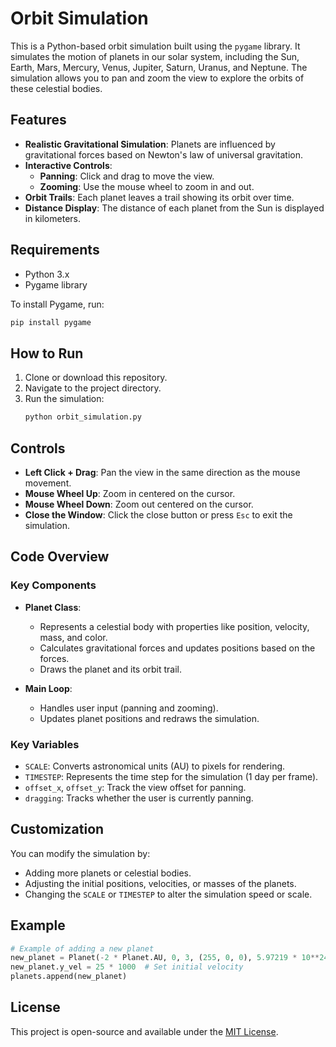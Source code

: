 # Orbit Simulation

This is a Python-based orbit simulation built using the `pygame` library. It simulates the motion of planets in our solar system, including the Sun, Earth, Mars, Mercury, Venus, Jupiter, Saturn, Uranus, and Neptune. The simulation allows you to pan and zoom the view to explore the orbits of these celestial bodies.

## Features

- **Realistic Gravitational Simulation**: Planets are influenced by gravitational forces based on Newton's law of universal gravitation.
- **Interactive Controls**:
  - **Panning**: Click and drag to move the view.
  - **Zooming**: Use the mouse wheel to zoom in and out.
- **Orbit Trails**: Each planet leaves a trail showing its orbit over time.
- **Distance Display**: The distance of each planet from the Sun is displayed in kilometers.

## Requirements

- Python 3.x
- Pygame library

To install Pygame, run:
```bash
pip install pygame
```

## How to Run

1. Clone or download this repository.
2. Navigate to the project directory.
3. Run the simulation:
   ```bash
   python orbit_simulation.py
   ```

## Controls

- **Left Click + Drag**: Pan the view in the same direction as the mouse movement.
- **Mouse Wheel Up**: Zoom in centered on the cursor.
- **Mouse Wheel Down**: Zoom out centered on the cursor.
- **Close the Window**: Click the close button or press `Esc` to exit the simulation.

## Code Overview

### Key Components

- **Planet Class**:
  - Represents a celestial body with properties like position, velocity, mass, and color.
  - Calculates gravitational forces and updates positions based on the forces.
  - Draws the planet and its orbit trail.

- **Main Loop**:
  - Handles user input (panning and zooming).
  - Updates planet positions and redraws the simulation.

### Key Variables

- `SCALE`: Converts astronomical units (AU) to pixels for rendering.
- `TIMESTEP`: Represents the time step for the simulation (1 day per frame).
- `offset_x`, `offset_y`: Track the view offset for panning.
- `dragging`: Tracks whether the user is currently panning.

## Customization

You can modify the simulation by:

- Adding more planets or celestial bodies.
- Adjusting the initial positions, velocities, or masses of the planets.
- Changing the `SCALE` or `TIMESTEP` to alter the simulation speed or scale.

## Example

```python
# Example of adding a new planet
new_planet = Planet(-2 * Planet.AU, 0, 3, (255, 0, 0), 5.97219 * 10**24)  # Red planet
new_planet.y_vel = 25 * 1000  # Set initial velocity
planets.append(new_planet)
```

## License

This project is open-source and available under the [MIT License](LICENSE).
